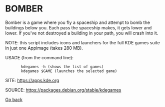 # BOMBER

 Bomber is a game where you fly a spaceship and attempt to 
 bomb the buildings below you. Each pass the spaceship makes,
 it gets lower and lower. If you've not destroyed a building 
 in your path, you will crash into it. 
 
 NOTE: this script includes icons and launchers for the 
 full KDE games suite in just one Appimage (takes 280 MB).
 
 USAGE (from the command line):
 
           kdegames -h (shows the list of games)
           kdegames $GAME (launches the selected game)
           
 SITE: https://apps.kde.org

 SOURCE: https://packages.debian.org/stable/kdegames

 [Go back](https://portable-linux-apps.github.io/apps.html)
